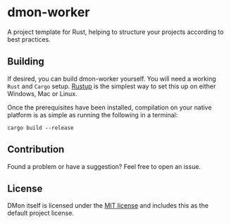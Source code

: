# dmon-worker

A project template for Rust, helping to structure your projects according to best practices.

## Building

If desired, you can build dmon-worker yourself. You will need a working `Rust` and `Cargo` setup. [Rustup](https://rustup.rs/) is the simplest way to set this up on either Windows, Mac or Linux.

Once the prerequisites have been installed, compilation on your native platform is as simple as running the following in a terminal:

```
cargo build --release
```

## Contribution

Found a problem or have a suggestion? Feel free to open an issue.

## License

DMon itself is licensed under the [MIT license](LICENSE) and includes this as the default project license.

